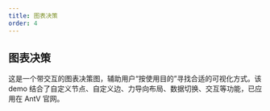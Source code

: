 ```yaml
---
title: 图表决策
order: 4
---
```


## 图表决策

这是一个带交互的图表决策图，辅助用户“按使用目的”寻找合适的可视化方式。该 demo 结合了自定义节点、自定义边、力导向布局、数据切换、交互等功能，已应用在 AntV 官网。
